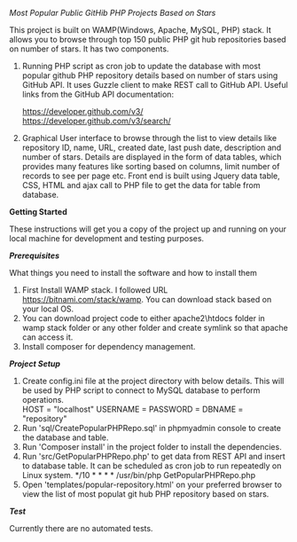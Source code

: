 *Most Popular Public GitHib PHP Projects Based on Stars*

This project is built on WAMP(Windows, Apache, MySQL, PHP) stack. It allows you to browse through top 150 public PHP git hub repositories based on number of stars. 
It has two components. 
1. Running PHP script as cron job to update the database with most popular github PHP repository details based on number of stars using GitHub API. It uses Guzzle client to make REST call to GitHub API.
Useful links from the GitHub API documentation:
    
    https://developer.github.com/v3/
    https://developer.github.com/v3/search/
2. Graphical User interface to browse through the list to view details like repository ID, name, URL, created date, last push date, description and number of stars. Details are displayed in the form of data tables, which provides many features like sorting based on columns, limit number of records to see per page etc. Front end is built using Jquery data table, CSS, HTML and ajax call to PHP file to get the data for table from database.

**Getting Started**

These instructions will get you a copy of the project up and running on your local machine for development and testing purposes.

***Prerequisites***

What things you need to install the software and how to install them
1. First Install WAMP stack. I followed URL https://bitnami.com/stack/wamp. You can download stack based on your local OS.
2. You can download project code to either apache2\htdocs folder in wamp stack folder or any other folder and create symlink so that apache can access it.
3. Install composer for dependency management. 

***Project Setup***

1. Create config.ini file at the project directory with below details. This will be used by PHP script to connect to MySQL database to perform operations.  
    HOST = "localhost"
    USERNAME = <Enter Username>
    PASSWORD = <Enter the MYSQL password>
    DBNAME = "repository"
2. Run 'sql/CreatePopularPHPRepo.sql' in phpmyadmin console to create the database and table.
3. Run 'Composer install' in the project folder to install the dependencies.
4. Run 'src/GetPopularPHPRepo.php' to get data from REST API and insert to database table. It can be scheduled as cron job to run repeatedly on Linux system.
    */10 * * * * /usr/bin/php  GetPopularPHPRepo.php
5. Open 'templates/popular-repository.html' on your preferred browser to view the list of most populat git hub PHP repository based on stars.

***Test***

Currently there are no automated tests.
